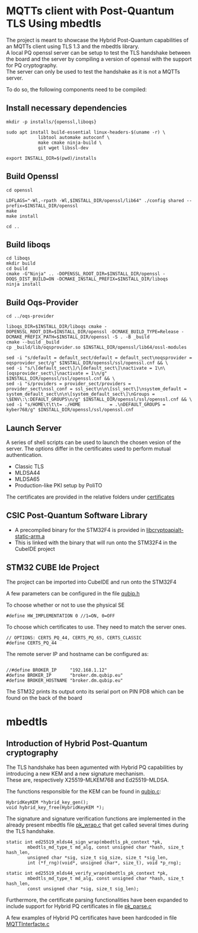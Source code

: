 # MQTTs client with Post-Quantum TLS Using mbedtls
The project is meant to showcase the Hybrid Post-Quantum capabilities of an MQTTs client using TLS 1.3 and the mbedtls library.  \
A local PQ openssl server can be setup to test the TLS handshake between the board and the server by compiling a version of openssl with the support for PQ cryptography. \
The server can only be used to test the handshake as it is not a MQTTs server. 

To do so, the following components need to be compiled: 

## Install necessary dependencies

```
mkdir -p installs/{openssl,liboqs}

sudo apt install build-essential linux-headers-$(uname -r) \
            libtool automake autoconf \
            make cmake ninja-build \
            git wget libssl-dev

export INSTALL_DIR=$(pwd)/installs
```
## Build Openssl

```
cd openssl

LDFLAGS="-Wl,-rpath -Wl,$INSTALL_DIR/openssl/lib64" ./config shared --prefix=$INSTALL_DIR/openssl
make 
make install

cd ..

```

## Build liboqs

```
cd liboqs
mkdir build 
cd build
cmake -G"Ninja" .. -DOPENSSL_ROOT_DIR=$INSTALL_DIR/openssl -DOQS_DIST_BUILD=ON -DCMAKE_INSTALL_PREFIX=$INSTALL_DIR/liboqs
ninja install
```

## Build Oqs-Provider

```
cd ../oqs-provider

liboqs_DIR=$INSTALL_DIR/liboqs cmake -DOPENSSL_ROOT_DIR=$INSTALL_DIR/openssl -DCMAKE_BUILD_TYPE=Release -DCMAKE_PREFIX_PATH=$INSTALL_DIR/openssl -S . -B _build
cmake --build _build
cp _build/lib/oqsprovider.so $INSTALL_DIR/openssl/lib64/ossl-modules

sed -i "s/default = default_sect/default = default_sect\noqsprovider = oqsprovider_sect/g" $INSTALL_DIR/openssl/ssl/openssl.cnf && \
sed -i "s/\[default_sect\]/\[default_sect\]\nactivate = 1\n\[oqsprovider_sect\]\nactivate = 1\n/g" $INSTALL_DIR/openssl/ssl/openssl.cnf && \
sed -i "s/providers = provider_sect/providers = provider_sect\nssl_conf = ssl_sect\n\n\[ssl_sect\]\nsystem_default = system_default_sect\n\n\[system_default_sect\]\nGroups = \$ENV\:\:DEFAULT_GROUPS\n/g" $INSTALL_DIR/openssl/ssl/openssl.cnf && \
sed -i "s/HOME\t\t\t= ./HOME           = .\nDEFAULT_GROUPS = kyber768/g" $INSTALL_DIR/openssl/ssl/openssl.cnf
```

## Launch Server

A series of shell scripts can be used to launch the chosen vesion of the server.
The options differ in the certificates used to perform mutual authentication.
- Classic TLS
- MLDSA44
- MLDSA65
- Production-like PKI setup by PoliTO

The certificates are provided in the relative folders under [certificates](https://github.com/QUBIP/pq-mqtt-client-mbedtls/tree/refactor/certificates)

## CSIC Post-Quantum Software Library
- A precompiled binary for the STM32F4 is provided in [libcryptoapialt-static-arm.a](https://github.com/QUBIP/pq-mqtt-client-mbedtls/blob/refactor/stm32_f429/crypto_api_sw/CRYPTO_API_SW/build/libcryptoapialt-static-arm.a)
- This is linked with the binary that will run onto the STM32F4 in the CubeIDE project 

## STM32 CUBE Ide Project

The project can be imported into CubeIDE and run onto the STM32F4

A few parameters can be configured in the file [qubip.h](https://github.com/QUBIP/pq-mqtt-client-mbedtls/blob/refactor/stm32_f429/Middlewares/Third_Party/MBEDTLS/include/mbedtls/qubip.h)

To choose whether or not to use the physical SE
```
#define HW_IMPLEMENTATION 0 //1=ON, 0=OFF
```

To choose which certificates to use. They need to match the server ones. 
```
// OPTIONS: CERTS_PQ_44, CERTS_PQ_65, CERTS_CLASSIC
#define CERTS_PQ_44
```
The remote server IP and hostname can be configured as:
```

//#define BROKER_IP		"192.168.1.12"
#define BROKER_IP		"broker.dm.qubip.eu"
#define BROKER_HOSTNAME "broker.dm.qubip.eu"
```

The STM32 prints its output onto its serial port on PIN PD8 which can be found on the back of the board

# mbedtls
## Introduction of Hybrid Post-Quantum cryptography 

The TLS handshake has been agumented with Hybrid PQ capabilities by introducing a new KEM and a new signature mechanism. \
These are, respectively X25519-MLKEM768 and Ed25519-MLDSA.

The functions responsible for the KEM can be found in [qubip.c](https://github.com/QUBIP/pq-mqtt-client-mbedtls/blob/refactor/stm32_f429/Middlewares/Third_Party/MBEDTLS/library/qubip.c):
```
HybridKeyKEM *hybrid_key_gen();
void hybrid_key_free(HybridKeyKEM *);
```
The signature and signature verification functions are implemented in the already present mbedtls file [pk_wrap.c](https://github.com/QUBIP/pq-mqtt-client-mbedtls/blob/8651821b60df32601ef3e36d88d89c398002bf2e/stm32_f429/Middlewares/Third_Party/MBEDTLS/library/pk_wrap.c#L1363) that get called several times during the TLS handshake.

```
static int ed25519_mlds44_sign_wrap(mbedtls_pk_context *pk,
		mbedtls_md_type_t md_alg, const unsigned char *hash, size_t hash_len,
		unsigned char *sig, size_t sig_size, size_t *sig_len,
		int (*f_rng)(void*, unsigned char*, size_t), void *p_rng);

static int ed25519_mlds44_verify_wrap(mbedtls_pk_context *pk,
		mbedtls_md_type_t md_alg, const unsigned char *hash, size_t hash_len,
		const unsigned char *sig, size_t sig_len);
```

Furthermore, the certificate parsing functionalities have been expanded to include support for Hybrid PQ certificates in file [pk_parse.c](https://github.com/QUBIP/pq-mqtt-client-mbedtls/blob/3630bfed4f078bb3ca768471d9a94a54948cf460/stm32_f429/Middlewares/Third_Party/MBEDTLS/library/pkparse.c#L594)

A few examples of Hybrid PQ certificates have been hardcoded in file [MQTTInterfacte.c](https://github.com/QUBIP/pq-mqtt-client-mbedtls/blob/3630bfed4f078bb3ca768471d9a94a54948cf460/stm32_f429/Middlewares/Third_Party/MQTT/MQTTInterface.c#L485)
